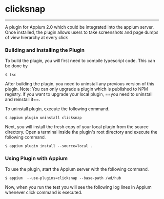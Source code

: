 # clicksnap
---

A plugin for Appium 2.0 which could be integrated into the appium server. Once installed, the plugin allows users to take screenshots and page dumps of view hierarchy at every click



### Building and Installing the Plugin


To build the plugin, you will first need to compile typescript code. This can be done by

```
$ tsc
```

After building the plugin, you need to uninstall any previous version of this plugin.
Note: You can only upgrade a plugin which is published to NPM registry. If you want to upgrade your local plugin, ==you need to uninstall and reinstall it==.

To uninstall plugin, execute the following command.

```
$ appium plugin uninstall clicksnap
```

Next, you will install the fresh copy of your local plugin from the source directory. Open a terminal inside the plugin's root directory and execute the following command.

```
$ appium plugin install --source=local .
```

### Using Plugin with Appium

To use the plugin, start the Appium server with the following command.

```
$ appium  --use-plugins=clicksnap --base-path /wd/hub
```

Now, when you run the test you will see the following log lines in Appium whenever click command is executed.

